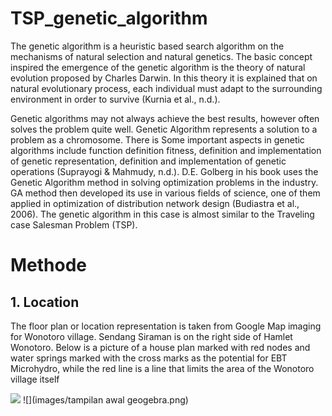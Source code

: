 # TSP_genetic_algorithm
The genetic algorithm is a heuristic based search algorithm
on the mechanisms of natural selection and natural genetics. The basic concept
 inspired the emergence of the genetic algorithm is the theory of natural evolution
proposed by Charles Darwin. In this theory it is explained that on
natural evolutionary process, each individual must adapt to
the surrounding environment in order to survive (Kurnia et al., n.d.).

Genetic algorithms may not always achieve the best results, however
often solves the problem quite well. Genetic Algorithm
represents a solution to a problem as a chromosome. There is
Some important aspects in genetic algorithms include function definition
fitness, definition and implementation of genetic representation, definition and
implementation of genetic operations (Suprayogi & Mahmudy, n.d.).
D.E. Golberg in his book uses the Genetic Algorithm method
in solving optimization problems in the industry. GA method then
developed its use in various fields of science, one of them
applied in optimization of distribution network design (Budiastra et al., 2006).
The genetic algorithm in this case is almost similar to the Traveling case
Salesman Problem (TSP).

# Methode
## 1. Location
The floor plan or location representation is taken from Google Map imaging
for Wonotoro village. Sendang Siraman is on the right side of Hamlet
Wonotoro. Below is a picture of a house plan
marked with red nodes and water springs marked with
the cross marks as the potential for EBT Microhydro, while the red line is
a line that limits the area of the Wonotoro village itself

![](images/wonotoroplan1.png) 
![](images/tampilan awal geogebra.png) 

